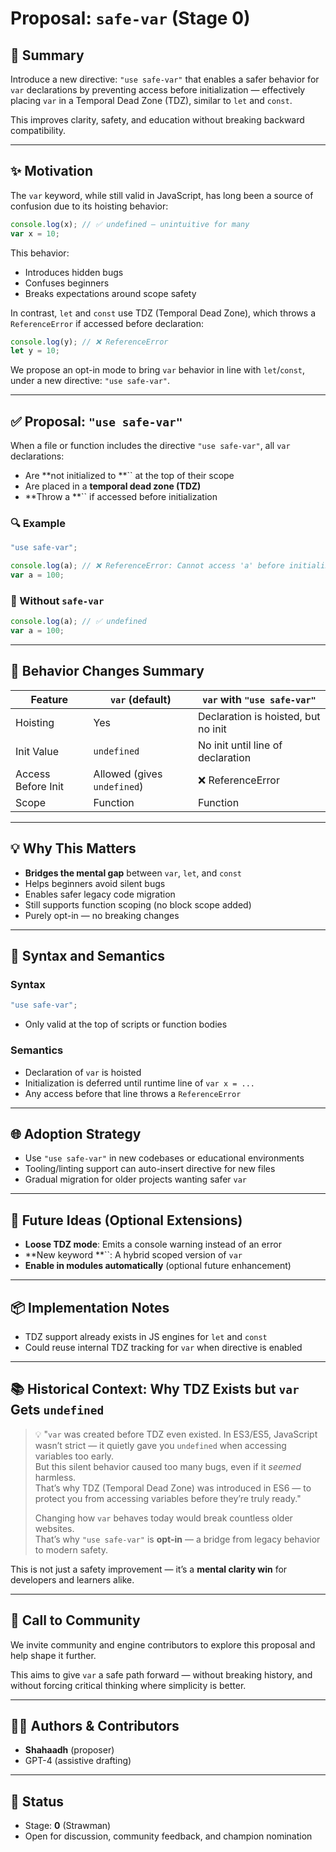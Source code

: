 # Proposal: `safe-var` (Stage 0)

## 🧠 Summary

Introduce a new directive: `"use safe-var"` that enables a safer behavior for `var` declarations by preventing access before initialization — effectively placing `var` in a Temporal Dead Zone (TDZ), similar to `let` and `const`.

This improves clarity, safety, and education without breaking backward compatibility.

---

## ✨ Motivation

The `var` keyword, while still valid in JavaScript, has long been a source of confusion due to its hoisting behavior:

```js
console.log(x); // ✅ undefined — unintuitive for many
var x = 10;
```

This behavior:

- Introduces hidden bugs
- Confuses beginners
- Breaks expectations around scope safety

In contrast, `let` and `const` use TDZ (Temporal Dead Zone), which throws a `ReferenceError` if accessed before declaration:

```js
console.log(y); // ❌ ReferenceError
let y = 10;
```

We propose an opt-in mode to bring `var` behavior in line with `let`/`const`, under a new directive: `"use safe-var"`.

---

## ✅ Proposal: `"use safe-var"`

When a file or function includes the directive `"use safe-var"`, all `var` declarations:

- Are \*\*not initialized to \*\*\`\` at the top of their scope
- Are placed in a **temporal dead zone (TDZ)**
- \*\*Throw a \*\*\`\` if accessed before initialization

### 🔍 Example

```js
"use safe-var";

console.log(a); // ❌ ReferenceError: Cannot access 'a' before initialization
var a = 100;
```

### 🔁 Without `safe-var`

```js
console.log(a); // ✅ undefined
var a = 100;
```

---

## 🧪 Behavior Changes Summary

| Feature            | `var` (default)             | `var` with `"use safe-var"`         |
| ------------------ | --------------------------- | ----------------------------------- |
| Hoisting           | Yes                         | Declaration is hoisted, but no init |
| Init Value         | `undefined`                 | No init until line of declaration   |
| Access Before Init | Allowed (gives `undefined`) | ❌ ReferenceError                    |
| Scope              | Function                    | Function                            |

---

## 💡 Why This Matters

- **Bridges the mental gap** between `var`, `let`, and `const`
- Helps beginners avoid silent bugs
- Enables safer legacy code migration
- Still supports function scoping (no block scope added)
- Purely opt-in — no breaking changes

---

## 🔧 Syntax and Semantics

### Syntax

```js
"use safe-var";
```

- Only valid at the top of scripts or function bodies

### Semantics

- Declaration of `var` is hoisted
- Initialization is deferred until runtime line of `var x = ...`
- Any access before that line throws a `ReferenceError`

---

## 🌐 Adoption Strategy

- Use `"use safe-var"` in new codebases or educational environments
- Tooling/linting support can auto-insert directive for new files
- Gradual migration for older projects wanting safer `var`

---

## 🔮 Future Ideas (Optional Extensions)

- **Loose TDZ mode**: Emits a console warning instead of an error
- \*\*New keyword \*\*\`\`: A hybrid scoped version of `var`
- **Enable in modules automatically** (optional future enhancement)

---

## 📦 Implementation Notes

- TDZ support already exists in JS engines for `let` and `const`
- Could reuse internal TDZ tracking for `var` when directive is enabled

---

## 📚 Historical Context: Why TDZ Exists but `var` Gets `undefined`

> 💡 "`var` was created before TDZ even existed. In ES3/ES5, JavaScript wasn’t strict — it quietly gave you `undefined` when accessing variables too early.\
> But this silent behavior caused too many bugs, even if it *seemed* harmless.\
> That’s why TDZ (Temporal Dead Zone) was introduced in ES6 — to protect you from accessing variables before they’re truly ready."
>
> Changing how `var` behaves today would break countless older websites.\
> That’s why `"use safe-var"` is **opt-in** — a bridge from legacy behavior to modern safety.

This is not just a safety improvement — it’s a **mental clarity win** for developers and learners alike.

---

## 📣 Call to Community

We invite community and engine contributors to explore this proposal and help shape it further.

This aims to give `var` a safe path forward — without breaking history, and without forcing critical thinking where simplicity is better.

---

## 🧑‍💻 Authors & Contributors

- **Shahaadh** (proposer)
- GPT-4 (assistive drafting)

---

## 🏁 Status

- Stage: **0** (Strawman)
- Open for discussion, community feedback, and champion nomination

